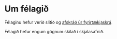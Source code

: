 # Um félagið

Félaginu hefur verið slitið og [afskráð úr fyrirtækjaskrá](https://skatturinn.is/fyrirtaekjaskra/leit/kennitala/5105180200).

Félagið hefur engum gögnum skilað í skjalasafnið.